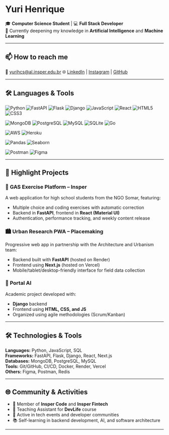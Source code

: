 # Yuri Henrique

🎓 **Computer Science Student** | 💻 **Full Stack Developer**  
🌱 Currently deepening my knowledge in **Artificial Intelligence** and **Machine Learning**

---

## 📫 How to reach me

📧 yurihcs@al.insper.edu.br 
🌐 [LinkedIn](https://www.linkedin.com/in/yuri-henrique-33ba1a340/) | [Instagram](https://www.instagram.com/iancdesponds) | [GitHub](https://github.com/Uyris)

---

## 🛠️ Languages & Tools

![Python](https://img.shields.io/badge/Python-3776AB?style=flat&logo=python&logoColor=white)
![FastAPI](https://img.shields.io/badge/FastAPI-009688?style=flat&logo=fastapi&logoColor=white)
![Flask](https://img.shields.io/badge/Flask-000000?style=flat&logo=flask&logoColor=white)
![Django](https://img.shields.io/badge/Django-092E20?style=flat&logo=django&logoColor=white)
![JavaScript](https://img.shields.io/badge/JavaScript-F7DF1E?style=flat&logo=javascript&logoColor=black)
![React](https://img.shields.io/badge/React-20232A?style=flat&logo=react&logoColor=61DAFB)
![HTML5](https://img.shields.io/badge/HTML5-E34F26?style=flat&logo=html5&logoColor=white)
![CSS3](https://img.shields.io/badge/CSS3-1572B6?style=flat&logo=css3&logoColor=white)

![MongoDB](https://img.shields.io/badge/MongoDB-47A248?style=flat&logo=mongodb&logoColor=white)
![PostgreSQL](https://img.shields.io/badge/PostgreSQL-4169E1?style=flat&logo=postgresql&logoColor=white)
![MySQL](https://img.shields.io/badge/MySQL-4479A1?style=flat&logo=mysql&logoColor=white)
![SQLite](https://img.shields.io/badge/SQLite-003B57?style=flat&logo=sqlite&logoColor=white)
![Go](https://img.shields.io/badge/Go-00ADD8?style=for-the-badge&logo=go&logoColor=white)

![AWS](https://img.shields.io/badge/AWS-232F3E?style=flat&logo=amazon-aws&logoColor=white)
![Heroku](https://img.shields.io/badge/Heroku-430098?style=flat&logo=heroku&logoColor=white)

![Pandas](https://img.shields.io/badge/Pandas-150458?style=flat&logo=pandas&logoColor=white)
![Seaborn](https://img.shields.io/badge/Seaborn-4B8BBE?style=flat)

![Postman](https://img.shields.io/badge/Postman-FF6C37?style=flat&logo=postman&logoColor=white)
![Figma](https://img.shields.io/badge/Figma-F24E1E?style=flat&logo=figma&logoColor=white)

---

## 🚀 Highlight Projects

### 🧠 **GAS Exercise Platform – Insper**
A web application for high school students from the NGO Somar, featuring:
- Multiple choice and coding exercises with automatic correction
- Backend in **FastAPI**, frontend in **React (Material UI)**
- Authentication, performance tracking, and weekly content release

### 🏙️ **Urban Research PWA – Placemaking**
Progressive web app in partnership with the Architecture and Urbanism team:
- Backend built with **FastAPI** (hosted on Render)
- Frontend using **Next.js** (hosted on Vercel)
- Mobile/tablet/desktop-friendly interface for field data collection

### 🧩 **Portal AI**
Academic project developed with:
- **Django** backend
- Frontend using **HTML, CSS, and JS**
- Organized using agile methodologies (Scrum/Kanban)

---

## 🛠️ Technologies & Tools

**Languages:** Python, JavaScript, SQL  
**Frameworks:** FastAPI, Flask, Django, React, Next.js  
**Databases:** MongoDB, PostgreSQL, MySQL  
**Tools:** Git/GitHub, CI/CD, Docker, Render, Vercel  
**Others:** Figma, Postman, Redis

---

## 🌐 Community & Activities

- 🎯 Member of **Insper Code** and **Insper Fintech**
- 🧠 Teaching Assistant for **DevLife** course
- 🤝 Active in tech events and developer communities
- 📚 Self-learning in backend development, AI, and software architecture

---
